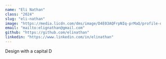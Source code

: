 ```yaml
---
name: "Eli Nathan"
class: "2024"
slug: "eli-nathan"
image: "https://media.licdn.com/dms/image/D4E03AQFrpNIq-prMaQ/profile-displayphoto-shrink_800_800/0/1685119440481?e=1700697600&v=beta&t=THnPLHwFKYXfqSCaxLiO55QrHXZHh7vINYTg4p-CU1M"
email: "mailto:elignathan@gmail.com"
github: "https://github.com/elinathan"
linkedin: "https://www.linkedin.com/in/elinathan"
---
```

Design with a capital D
